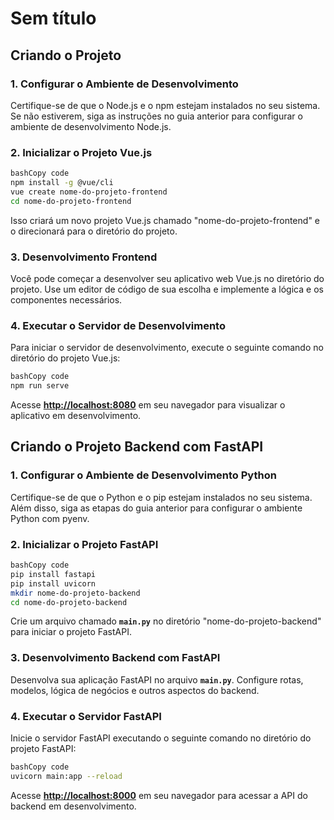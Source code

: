 # Sem título

## **Criando o Projeto**

### **1. Configurar o Ambiente de Desenvolvimento**

Certifique-se de que o Node.js e o npm estejam instalados no seu sistema. Se não estiverem, siga as instruções no guia anterior para configurar o ambiente de desenvolvimento Node.js.

### **2. Inicializar o Projeto Vue.js**

```bash
bashCopy code
npm install -g @vue/cli
vue create nome-do-projeto-frontend
cd nome-do-projeto-frontend

```

Isso criará um novo projeto Vue.js chamado "nome-do-projeto-frontend" e o direcionará para o diretório do projeto.

### **3. Desenvolvimento Frontend**

Você pode começar a desenvolver seu aplicativo web Vue.js no diretório do projeto. Use um editor de código de sua escolha e implemente a lógica e os componentes necessários.

### **4. Executar o Servidor de Desenvolvimento**

Para iniciar o servidor de desenvolvimento, execute o seguinte comando no diretório do projeto Vue.js:

```bash
bashCopy code
npm run serve

```

Acesse **[http://localhost:8080](http://localhost:8080/)** em seu navegador para visualizar o aplicativo em desenvolvimento.

## **Criando o Projeto Backend com FastAPI**

### **1. Configurar o Ambiente de Desenvolvimento Python**

Certifique-se de que o Python e o pip estejam instalados no seu sistema. Além disso, siga as etapas do guia anterior para configurar o ambiente Python com pyenv.

### **2. Inicializar o Projeto FastAPI**

```bash
bashCopy code
pip install fastapi
pip install uvicorn
mkdir nome-do-projeto-backend
cd nome-do-projeto-backend

```

Crie um arquivo chamado **`main.py`** no diretório "nome-do-projeto-backend" para iniciar o projeto FastAPI.

### **3. Desenvolvimento Backend com FastAPI**

Desenvolva sua aplicação FastAPI no arquivo **`main.py`**. Configure rotas, modelos, lógica de negócios e outros aspectos do backend.

### **4. Executar o Servidor FastAPI**

Inicie o servidor FastAPI executando o seguinte comando no diretório do projeto FastAPI:

```bash
bashCopy code
uvicorn main:app --reload

```

Acesse **[http://localhost:8000](http://localhost:8000/)** em seu navegador para acessar a API do backend em desenvolvimento.

